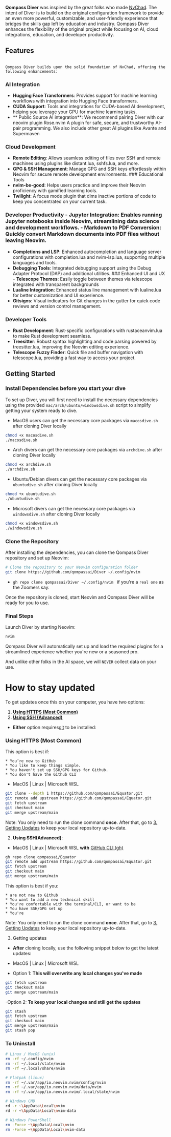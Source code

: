 <!-- /qompassai/Diver/docs/README.md -->
<!-- Qompass AI Diver Docs -->
<!-- Copyright (C) 2025 Qompass AI, All rights reserved -->
<!-- ---------------------------------------- -->

**Qompass Diver** was inspired by the great folks who made [NvChad](https://github.com/NvChad/NvChad). The intent of Diver is to build on the original configuration framework to provide an even more powerful, customizable, and user-friendly experience that bridges the skills gap left by education and industry. Qompass Diver enhances the flexibility of the original project while focusing on AI, cloud integrations, education, and developer productivity.

## Features
                                                                                                                                                                 Qompass Diver builds upon the solid foundation of NvChad, offering the following enhancements:

### AI Integration

- **Hugging Face Transformers**: Provides support for machine learning workflows with integration into Hugging Face transformers.
- **CUDA Support**: Tools and integrations for CUDA-based AI development, helping you leverage your GPU for machine learning tasks.
- ** Public Source AI integration**: We recommend pairing Diver with our neovim plugin Rose.nvim A plugin for safe, secure, and trustworthy AI-pair programming. We also include other great AI plugins like Avante and Supermaven

### Cloud Development

- **Remote Editing**: Allows seamless editing of files over SSH and remote machines using plugins like distant.lua, sshfs.lua, and more.
- **GPG & SSH Management**: Manage GPG and SSH keys effortlessly within Neovim for secure remote development environments.                                                                                                                                                                                                        ### Educational Tools
- **nvim-be-good**: Helps users practice and improve their Neovim proficiency with gamified learning tools.
- **Twilight**: A focus mode plugin that dims inactive portions of code to keep you concentrated on your current task.

### Developer Productivity                                                                                                                                                                                                                                                                                                        - **Jupyter Integration**: Enables running Jupyter notebooks inside Neovim, streamlining data science and development workflows.                                 - **Markdown to PDF Conversion**: Quickly convert Markdown documents into PDF files without leaving Neovim.
- **Completions and LSP**: Enhanced autocompletion and language server configurations with completion.lua and nvim-lsp.lua, supporting multiple languages and tools.
- **Debugging Tools**: Integrated debugging support using the Debug Adapter Protocol (DAP) and additional utilities.
                                                                                                                                                                 ### Enhanced UI and UX                                                                                                                                                                                                                                                                                                            - **Telescope Themes**: Easily toggle between themes via telescope integrated with transparent backgrounds
- **Lualine Integration**: Enhanced status line management with lualine.lua for better customization and UI experience.
- **Gitsigns**: Visual indicators for Git changes in the gutter for quick code reviews and version control management.

### Developer Tools
- **Rust Development**: Rust-specific configurations with rustaceanvim.lua to make Rust development seamless.
- **Treesitter**: Robust syntax highlighting and code parsing powered by treesitter.lua, improving the Neovim editing experience.
- **Telescope Fuzzy Finder**: Quick file and buffer navigation with telescope.lua, providing a fast way to access your project.

## Getting Started

### Install Dependencies before you start your dive

To set up Diver, you will first need to install the necessary dependencies using the provided `mac/arch/ubuntu/windowsdive.sh` script to simplify getting your system ready to dive.

- MacOS users can get the necessary core packages via `macosdive.sh` after cloning Diver locally

```sh
chmod +x macosdive.sh
./macosdive.sh
```

- Arch divers can get the necessary core packages via `archdive.sh` after cloning Diver locally

```sh
chmod +x archdive.sh
./archdive.sh
```

- Ubuntu/Debian divers can get the necessary core packages via `ubuntudive.sh` after cloning Diver locally

```sh
chmod +x ubuntudive.sh
./ubuntudive.sh
```

- Microsoft divers can get the necessary core packages via `windowsdive.sh` after cloning Diver locally

```sh
chmod +x windowsdive.sh
./windowsdive.sh
```

### Clone the Repository

After installing the dependencies, you can clone the Qompass Diver repository and set up Neovim:

```bash
# Clone the repository to your Neovim configuration folder
git clone https://github.com/qompassai/Diver ~/.config/nvim
```

- `gh repo clone qompassai/Diver ~/.config/nvim ` if you're a `real one` as the Zoomers say.

Once the repository is cloned, start Neovim and Qompass Diver will be ready for you to use.

### Final Steps

Launch Diver by starting Neovim:

```bash
nvim
```

Qompass Diver will automatically set up and load the required plugins for a streamlined experience
whether you're new or a seasoned pro.

And unlike other folks in the AI space, we will `NEVER` collect data on your use.

# How to stay updated

To get updates once this on your computer, you have two options:

1. [**Using HTTPS (Most Common)**](#using-https-most-common)
2. [**Using SSH (Advanced)**](#using-ssh-advanced)

- **Either** option requires[git](#how-to-install-git) to be installed:

### Using HTTPS (Most Common)

This option is best if:

    * You’re new to GitHub
    * You like to keep things simple.
    * You haven't set up SSH/GPG keys for Github.
    * You don't have the Github CLI

- MacOS | Linux | Microsoft WSL

```bash
git clone --depth 1 https://github.com/qompassai/Equator.git
git remote add upstream https://github.com/qompassai/Equator.git
git fetch upstream
git checkout main
git merge upstream/main
```

Note: You only need to run the clone command **once**. After that, go to [3. Getting Updates](#getting-updates) to keep your local repository up-to-date.

2. **Using SSH(Advanced)**:

-  MacOS | Linux | Microsoft WSL **with** [GitHub CLI (gh)](https://github.com/cli/cli#installation)

```bash
gh repo clone qompassai/Equator
git remote add upstream https://github.com/qompassai/Equator.git
git fetch upstream
git checkout main
git merge upstream/main
```

This option is best if you:

    * are not new to Github
    * You want to add a new technical skill
    * You're comfortable with the terminal/CLI, or want to be
    * You have SSH/GPG set up
    * You're

Note: You only need to run the clone command **once**. After that, go to [3. Getting Updates](#getting-updates) to keep your local repository up-to-date.

3. Getting updates

- **After** cloning locally, use the following snippet below to get the latest updates:

- MacOS | Linux | Microsoft WSL

- Option 1:
**This will **overwrite** any local changes you've made**

```bash
git fetch upstream
git checkout main
git merge upstream/main
```

-Option 2:
**To keep your local changes and still get the updates**

```bash
git stash
git fetch upstream
git checkout main
git merge upstream/main
git stash pop
```


### To Uninstall

```sh
# Linux / MacOS (unix)
rm -rf ~/.config/nvim
rm -rf ~/.local/state/nvim
rm -rf ~/.local/share/nvim

# Flatpak (linux)
rm -rf ~/.var/app/io.neovim.nvim/config/nvim
rm -rf ~/.var/app/io.neovim.nvim/data/nvim
rm -rf ~/.var/app/io.neovim.nvim/.local/state/nvim

# Windows CMD
rd -r ~\AppData\Local\nvim
rd -r ~\AppData\Local\nvim-data

# Windows PowerShell
rm -Force ~\AppData\Local\nvim
rm -Force ~\AppData\Local\nvim-data

```

</blockquote>
</details>
